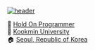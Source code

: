 [![header](https://capsule-render.vercel.app/api?type=rect&color=8ab4f8&height=200&section=header&text=Hi%20there&fontSize=80&fontColor=0D1117&fontAlignY=54)](https://github.com/kyechan99/capsule-render)

🏢 [Hold On Programmer](https://www.facebook.com/HoldOnSNS/)</br>
🎒 [Kookmin University](https://www.facebook.com/kookmin.univ/)</br>
🏠 [Seoul, Republic of Korea](https://www.google.com/maps/place/Seoul)</br>
